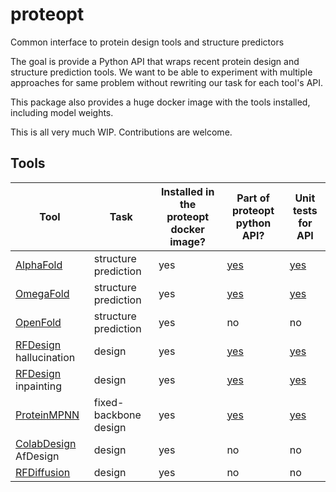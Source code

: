 # proteopt
Common interface to protein design tools and structure predictors

The goal is provide a Python API that wraps recent protein design and structure prediction tools. We want to
be able to experiment with multiple approaches for same problem without rewriting our task for each tool's API.

This package also provides a huge docker image with the tools installed, including
model weights.

This is all very much WIP. Contributions are welcome.

## Tools
| Tool                                                                 | Task | Installed in the proteopt docker image? | Part of proteopt python API?              | Unit tests for API                |
|----------------------------------------------------------------------|------|-----------------------------------------|-------------------------------------------|-----------------------------------|
| [AlphaFold](https://github.com/deepmind/alphafold)                   | structure prediction | yes                                     | [yes](proteopt/alphafold.py)              | [yes](test/test_alphafold.py)     |
| [OmegaFold](https://github.com/HeliXonProtein/OmegaFold)             | structure prediction | yes                                     | [yes](proteopt/omegafold.py)              | [yes](test/test_omegafold.py)     |
| [OpenFold](https://github.com/aqlaboratory/openfold)                 | structure prediction | yes                                     | no                                        | no                                |
| [RFDesign](https://github.com/RosettaCommons/RFDesign) hallucination | design | yes                                     | [yes](proteopt/rfdesign_hallucination.py) | [yes](test/test_hallucination.py) |
| [RFDesign](https://github.com/RosettaCommons/RFDesign) inpainting    | design | yes                                     | [yes](proteopt/rfdesign_inpainting.py)    | [yes](test/test_inpainting.py)    |
| [ProteinMPNN](https://github.com/dauparas/ProteinMPNN)               | fixed-backbone design | yes                                     | [yes](proteopt/proteinmpnn.py)            | [yes](test/test_proteinmpnn.py)   |
| [ColabDesign](https://github.com/sokrypton/ColabDesign) AfDesign     | design | yes                                     | no                                        | no                                |
| [RFDiffusion](https://github.com/RosettaCommons/RFDiffusion)         | design | yes                                     | no                                        | no                                |

